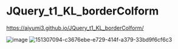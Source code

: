# JQuery_t1_KL_borderColform

 https://aiyumi3.github.io/JQuery_t1_KL_borderColform/



![image](https://user-images.githubusercontent.com/62023811/151307094-c3676ebe-e729-414f-a379-33bd9f6cf6c3.png)
![151307094-c3676ebe-e729-414f-a379-33bd9f6cf6c3](https://user-images.githubusercontent.com/62023811/151307156-83cbe4db-c3a2-4822-b797-a344237afb0c.png)
